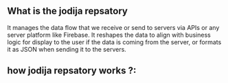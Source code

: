 ## What is the jodija repsatory

It manages the data flow that we receive or send to servers via APIs or any server platform like Firebase. It reshapes the data to align with business logic for display to the user if the data is coming from the server, or formats it as JSON when sending it to the servers.

## how jodija repsatory works ?:
